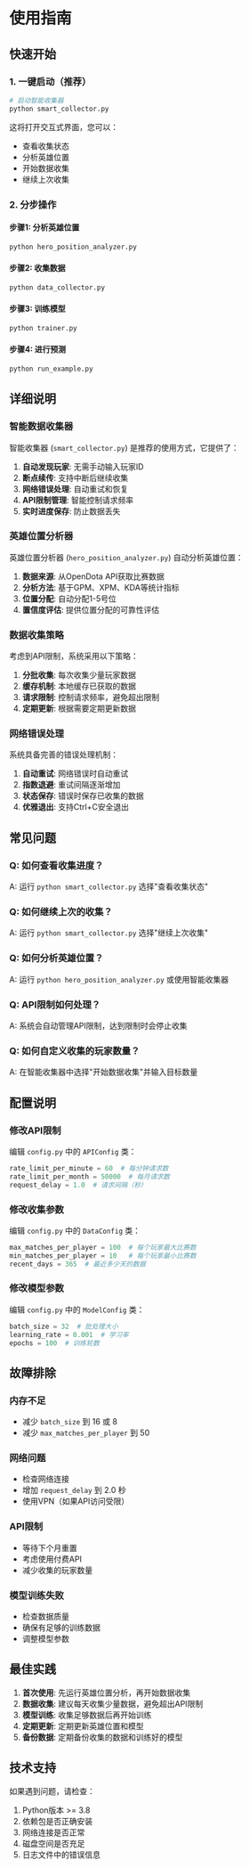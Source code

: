 # 使用指南

## 快速开始

### 1. 一键启动（推荐）

```bash
# 启动智能收集器
python smart_collector.py
```

这将打开交互式界面，您可以：
- 查看收集状态
- 分析英雄位置
- 开始数据收集
- 继续上次收集

### 2. 分步操作

#### 步骤1: 分析英雄位置
```bash
python hero_position_analyzer.py
```

#### 步骤2: 收集数据
```bash
python data_collector.py
```

#### 步骤3: 训练模型
```bash
python trainer.py
```

#### 步骤4: 进行预测
```bash
python run_example.py
```

## 详细说明

### 智能数据收集器

智能收集器 (`smart_collector.py`) 是推荐的使用方式，它提供了：

1. **自动发现玩家**: 无需手动输入玩家ID
2. **断点续传**: 支持中断后继续收集
3. **网络错误处理**: 自动重试和恢复
4. **API限制管理**: 智能控制请求频率
5. **实时进度保存**: 防止数据丢失

### 英雄位置分析器

英雄位置分析器 (`hero_position_analyzer.py`) 自动分析英雄位置：

1. **数据来源**: 从OpenDota API获取比赛数据
2. **分析方法**: 基于GPM、XPM、KDA等统计指标
3. **位置分配**: 自动分配1-5号位
4. **置信度评估**: 提供位置分配的可靠性评估

### 数据收集策略

考虑到API限制，系统采用以下策略：

1. **分批收集**: 每次收集少量玩家数据
2. **缓存机制**: 本地缓存已获取的数据
3. **请求限制**: 控制请求频率，避免超出限制
4. **定期更新**: 根据需要定期更新数据

### 网络错误处理

系统具备完善的错误处理机制：

1. **自动重试**: 网络错误时自动重试
2. **指数退避**: 重试间隔逐渐增加
3. **状态保存**: 错误时保存已收集的数据
4. **优雅退出**: 支持Ctrl+C安全退出

## 常见问题

### Q: 如何查看收集进度？
A: 运行 `python smart_collector.py` 选择"查看收集状态"

### Q: 如何继续上次的收集？
A: 运行 `python smart_collector.py` 选择"继续上次收集"

### Q: 如何分析英雄位置？
A: 运行 `python hero_position_analyzer.py` 或使用智能收集器

### Q: API限制如何处理？
A: 系统会自动管理API限制，达到限制时会停止收集

### Q: 如何自定义收集的玩家数量？
A: 在智能收集器中选择"开始数据收集"并输入目标数量

## 配置说明

### 修改API限制
编辑 `config.py` 中的 `APIConfig` 类：
```python
rate_limit_per_minute = 60  # 每分钟请求数
rate_limit_per_month = 50000  # 每月请求数
request_delay = 1.0  # 请求间隔（秒）
```

### 修改收集参数
编辑 `config.py` 中的 `DataConfig` 类：
```python
max_matches_per_player = 100  # 每个玩家最大比赛数
min_matches_per_player = 10   # 每个玩家最小比赛数
recent_days = 365  # 最近多少天的数据
```

### 修改模型参数
编辑 `config.py` 中的 `ModelConfig` 类：
```python
batch_size = 32  # 批处理大小
learning_rate = 0.001  # 学习率
epochs = 100  # 训练轮数
```

## 故障排除

### 内存不足
- 减少 `batch_size` 到 16 或 8
- 减少 `max_matches_per_player` 到 50

### 网络问题
- 检查网络连接
- 增加 `request_delay` 到 2.0 秒
- 使用VPN（如果API访问受限）

### API限制
- 等待下个月重置
- 考虑使用付费API
- 减少收集的玩家数量

### 模型训练失败
- 检查数据质量
- 确保有足够的训练数据
- 调整模型参数

## 最佳实践

1. **首次使用**: 先运行英雄位置分析，再开始数据收集
2. **数据收集**: 建议每天收集少量数据，避免超出API限制
3. **模型训练**: 收集足够数据后再开始训练
4. **定期更新**: 定期更新英雄位置和模型
5. **备份数据**: 定期备份收集的数据和训练好的模型

## 技术支持

如果遇到问题，请检查：
1. Python版本 >= 3.8
2. 依赖包是否正确安装
3. 网络连接是否正常
4. 磁盘空间是否充足
5. 日志文件中的错误信息
